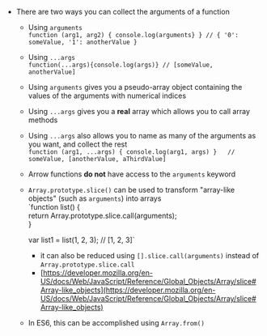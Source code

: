 - There are two ways you can collect the arguments of a function
    - Using `arguments`  
        `function (arg1, arg2) { console.log(arguments} } // { '0': someValue, '1': anotherValue }`
    - Using `...args`  
        `function(...args){console.log(args)} // [someValue, anotherValue]`
    - Using `arguments` gives you a pseudo-array object containing the values of the arguments with numerical indices
    - Using `...args` gives you a **real** array which allows you to call array methods
    - Using `...args` also allows you to name as many of the arguments as you want, and collect the rest  
        `function (arg1, ...args) { console.log(arg1, args) }  
        // someValue, [anotherValue, aThirdValue]`
    - Arrow functions **do not** have access to the `arguments` keyword
    - `Array.prototype.slice()` can be used to transform "array-like objects" (such as `arguments`) into arrays  
        `function list() {  
        return Array.prototype.slice.call(arguments);  
        }  
          
        var list1 = list(1, 2, 3); // [1, 2, 3]`
        - it can also be reduced using `[].slice.call(arguments)` instead of `Array.prototype.slice.call`
        - [https://developer.mozilla.org/en-US/docs/Web/JavaScript/Reference/Global_Objects/Array/slice#Array-like_objects](https://developer.mozilla.org/en-US/docs/Web/JavaScript/Reference/Global_Objects/Array/slice#Array-like_objects)
    - In ES6, this can be accomplished using `Array.from()`